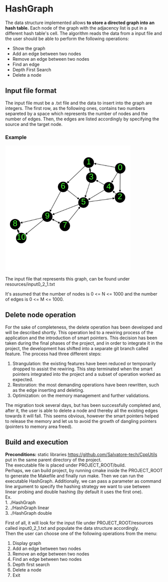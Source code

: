 # HashGraph
The data structure implemented allows **to store a directed graph into an hash table.** Each node of the graph with the adjacency list is put in a different hash table's cell.
The algorithm reads the data from a input file and the user should be able to perform the following operations:
- Show the graph 
- Add an edge between two nodes
- Remove an edge between two nodes
- Find an edge
- Depth First Search
- Delete a node

## Input file format 
The input file must be a .txt file and the data to insert into the graph are integers. The first row, as the following ones, contains two numbers separeted by a space which represents the number of nodes and the number of edges.
Then, the edges are listed accordingly by specifying the source and the target node.

### Example 
<img src="https://github.com/Salvatore-tech/HashGraph/blob/master/resources/input_graph.png" width="400" height="400">

The input file that represents this graph, can be found under resources/input0_2_1.txt 

It's assumed that the number of nodes is  0 <= N <= 1000 and the number of edges is 0 <= M <= 1000.

## Delete node operation
For the sake of completeness, the delete operation has been developed and will be described shortly.
This operation led to a rewiring process of the application and the introduction of smart pointers.
This decision has been taken during the final phases of the project, and in order to integrate it in the project, the development has shifted into a separate git branch called feature.
The process had three different steps:  
1. Strangulation: the existing features have been reduced or temporarily dropped to assist the rewiring. This step terminated when the smart pointers integrated into the project and a subset of operation worked as expected.  
2. Restoration: the most demanding operations have been rewritten, such as the edge inserting and deleting.  
3. Optimization: on the memory management and  further validations.  

The migration took several days, but has been successfully completed and, after it, the user is able to delete a node and thereby all the existing edges towards it will fall. This seems obvious, however the smart pointers helped to release the memory and let us to avoid the growth of dangling pointers (pointers to memory area freed).  


## Build and execution
**Preconditions:** static libraries https://github.com/Salvatore-tech/CppUtils put in the same parent directory of the project.  
The executable file is placed under PROJECT_ROOT/build.  
Perhaps, we can build project, by running cmake inside the PROJECT_ROOT to generate the Makefile and finally run make. 
Then we can run the executable HashGraph. Additionally, we can pass a parameter as command line argument to specify the hashing strategy we want to use between linear probing and double hashing (by default it uses the first one).  
Ex.  
    1. ./HashGraph  
    2. ./HashGraph linear    
    3. ./HashGraph double  

First of all, it will look for the input file under PROJECT_ROOT/resources called input0_2_1.txt  and populate the data structure accordingly.  
Then the user can choose one of the following operations from the menu:  
1) Display graph 
2) Add an edge between two nodes 
3) Remove an edge between two nodes 
4) Find an edge between two nodes 
5) Depth first search 
6) Delete a node 
0) Exit 

